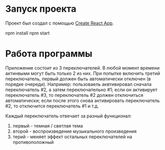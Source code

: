 # Запуск проекта

Проект был создал с помощью [Create React App](https://github.com/facebook/create-react-app).

  npm install
  npm start

# Работа программы

Приложение состоит из 3 переключателей. В любой момент времени актинвыми могут быть только 2 из них. При попытке включить третий переключатель, первый должен быть автоматически отключен (в порядке очереди). Например: пользоваель аквтивировал сначала переключатель #2, а затем переключательно #1; если он активирует переключатель #3, то переключатель #2 должен отключиться автоматически; если после этого снова активировать переключатель #2, то отключится переключатель #1 и т.д.

Каждый переключатель отвечает за разный функционал:
 1. первый - темная / светлая тема
 2. второй - воспроизведение музыкального произведения
 3. терий - меняет эффект остальных переключателей на противоположный 
